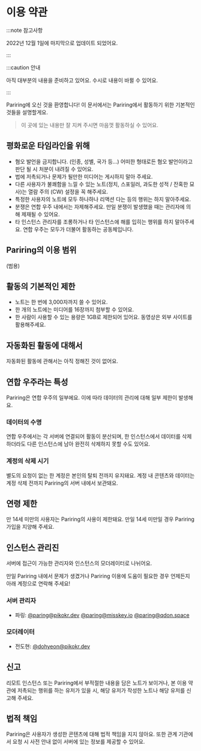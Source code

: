 # 이용 약관

<!--TODO Pariring을 다른 걸로 변경-->

:::note 참고사항

2022년 12월 1일에 마지막으로 업데이트 되었어요.

:::

:::caution 안내

아직 대부분의 내용을 준비하고 있어요. 수시로 내용이 바뀔 수 있어요.

:::

Pariring에 오신 것을 환영합니다!
이 문서에서는 Pariring에서 활동하기 위한 기본적인 것들을 설명할게요.

> 이 곳에 있는 내용만 잘 지켜 주시면 마음껏 활동하실 수 있어요.

## 평화로운 타임라인을 위해

- 혐오 발언을 금지합니다. (인종, 성별, 국가 등…) 어떠한 형태로든 혐오 발언이라고 판단 될 시 처분이 내려질 수 있어요.
- 법에 저촉되거나 문제가 될만한 미디어는 게시하지 말아 주세요.
- 다른 사용자가 불쾌함을 느낄 수 있는 노트(정치, 스포일러, 과도한 성적 / 잔혹한 묘사)는 열람 주의 (CW) 설정을 꼭 해주세요.
- 특정한 사용자의 노트에 모두 하나하나 리액션 다는 등의 행위는 하지 말아주세요.
- 분쟁은 연합 우주 내에서는 자제해주세요. 만일 분쟁이 발생했을 때는 관리자에 의해 제재될 수 있어요.
- 타 인스턴스 관리자를 조롱하거나 타 인스턴스에 해를 입히는 행위를 하지 말아주세요. 연합 우주는 모두가 더불어 활동하는 공동체입니다.

## Pariring의 이용 범위

(범용)

## 활동의 기본적인 제한

- 노트는 한 번에 3,000자까지 쓸 수 있어요.
- 한 개의 노트에는 미디어를 16장까지 첨부할 수 있어요.
- 한 사람이 사용할 수 있는 용량은 1GB로 제한되어 있어요. 동영상은 외부 사이트를 활용해주세요.

## 자동화된 활동에 대해서

자동화된 활동에 관해서는 아직 정해진 것이 없어요.

## 연합 우주라는 특성

Pariring은 연합 우주의 일부에요. 이에 따라 데이터의 관리에 대해 일부 제한이 발생해요.

### 데이터의 수명

연합 우주에서는 각 서버에 연결되어 활동이 분산되며, 한 인스턴스에서 데이터를 삭제하더라도 다른 인스턴스에 남아 완전히 삭제하지 못할 수도 있어요.

### 계정의 삭제 시기

별도의 요청이 없는 한 계정은 본인의 탈퇴 전까지 유지돼요. 계정 내 콘텐츠와 데이터는 계정 삭제 전까지 Pariring의 서버 내에서 보관돼요.

## 연령 제한

만 14세 미만의 사용자는 Pariring의 사용이 제한돼요. 만일 14세 미만일 경우 Pariring 가입을 지양해 주세요.

## 인스턴스 관리진

서버에 접근이 가능한 관리자와 인스턴스의 모더레이터로 나뉘어요.

만일 Pariring 내에서 문제가 생겼거나 Pariring 이용에 도움이 필요한 경우 언제든지 아래 계정으로 연락해 주세요!

### 서버 관리자

- 파링: [@paring@pikokr.dev](https://pikokr.dev/@paring) [@paring@misskey.io](https://misskey.io/@paring) [@paring@qdon.space](https://qdon.space/@paring)

### 모더레이터

- 전도현: [@dohyeon@pikokr.dev](https://pikokr.dev/@dohyeon)

## 신고

리모트 인스턴스 또는 Pariring에서 부적절한 내용을 담은 노트가 보이거나, 본 이용 약관에 저촉되는 행위를 하는 유저가 있을 시, 해당 유저가 작성한 노트나 해당 유저를 신고해 주세요.

## 법적 책임

Pariring은 사용자가 생성한 콘텐츠에 대해 법적 책임을 지지 않아요. 또한 관계 기관에서 요청 시 사전 안내 없이 서버에 있는 정보를 제공할 수 있어요.
